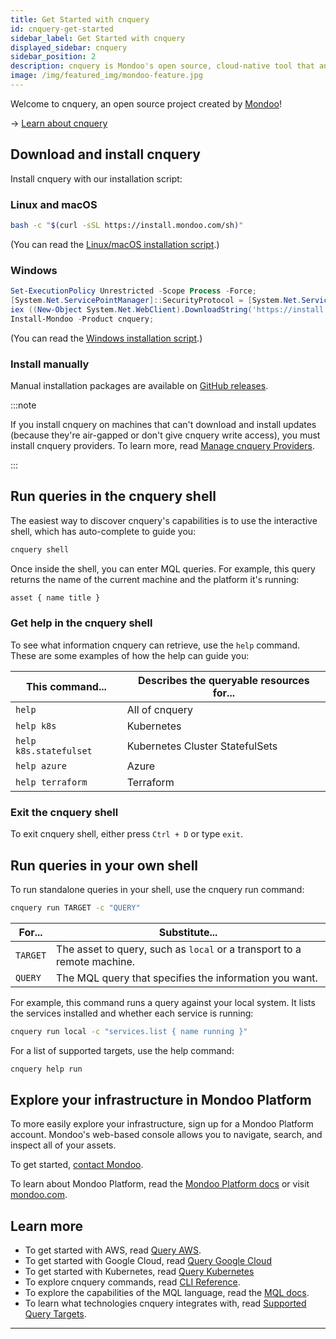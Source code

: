 ```yaml
---
title: Get Started with cnquery
id: cnquery-get-started
sidebar_label: Get Started with cnquery
displayed_sidebar: cnquery
sidebar_position: 2
description: cnquery is Mondoo's open source, cloud-native tool that answers every question about your infrastructure. Install, and get up and running with cnquery.
image: /img/featured_img/mondoo-feature.jpg
---
```


Welcome to cnquery, an open source project created by [Mondoo](https://mondoo.com)!

-> [Learn about cnquery](/cnquery/cnquery-about)

## Download and install cnquery​

Install cnquery with our installation script:

### Linux and macOS

```bash
bash -c "$(curl -sSL https://install.mondoo.com/sh)"
```

(You can read the [Linux/macOS installation script](https://install.mondoo.com/sh).)

### Windows

```powershell
Set-ExecutionPolicy Unrestricted -Scope Process -Force;
[System.Net.ServicePointManager]::SecurityProtocol = [System.Net.ServicePointManager]::SecurityProtocol -bor 3072;
iex ((New-Object System.Net.WebClient).DownloadString('https://install.mondoo.com/ps1/cnquery'));
Install-Mondoo -Product cnquery;
```

(You can read the [Windows installation script](https://install.mondoo.com/ps1/cnquery).)

### Install manually

Manual installation packages are available on [GitHub releases](https://github.com/mondoohq/cnquery/releases/latest).

:::note

If you install cnquery on machines that can't download and install updates (because they're air-gapped or don't give cnquery write access), you must install cnquery providers. To learn more, read [Manage cnquery Providers](/cnquery/providers/).

:::

## Run queries in the cnquery shell​

The easiest way to discover cnquery's capabilities is to use the interactive shell, which has auto-complete to guide you:

```bash
cnquery shell
```

Once inside the shell, you can enter MQL queries. For example, this query returns the name of the current machine and the platform it's running:

```bash
asset { name title }
```

### Get help in the cnquery shell​

To see what information cnquery can retrieve, use the `help` command. These are some examples of how the help can guide you:

| This command...        | Describes the queryable resources for... |
| ---------------------- | ---------------------------------------- |
| `help`                 | All of cnquery                           |
| `help k8s`             | Kubernetes                               |
| `help k8s.statefulset` | Kubernetes Cluster StatefulSets          |
| `help azure`           | Azure                                    |
| `help terraform`       | Terraform                                |

### Exit the cnquery shell​

To exit cnquery shell, either press `Ctrl + D` or type `exit`.

## Run queries in your own shell​

To run standalone queries in your shell, use the cnquery run command:

```bash
cnquery run TARGET -c "QUERY"
```

| For...   | Substitute...                                                           |
| -------- | ----------------------------------------------------------------------- |
| `TARGET` | The asset to query, such as `local` or a transport to a remote machine. |
| `QUERY`  | The MQL query that specifies the information you want.                  |

For example, this command runs a query against your local system. It lists the services installed and whether each service is running:

```bash
cnquery run local -c "services.list { name running }"
```

For a list of supported targets, use the help command:

```bash
cnquery help run
```

## Explore your infrastructure in Mondoo Platform​

To more easily explore your infrastructure, sign up for a Mondoo Platform account. Mondoo's web-based console allows you to navigate, search, and inspect all of your assets.

To get started, [contact Mondoo](https://mondoo.com/contact).

To learn about Mondoo Platform, read the [Mondoo Platform docs](../platform/home.md) or visit [mondoo.com](https://mondoo.com).

## Learn more​

- To get started with AWS, read [Query AWS](/cnquery/cnquery-aws/).
- To get started with Google Cloud, read [Query Google Cloud](/cnquery/cnquery-gcp/)
- To get started with Kubernetes, read [Query Kubernetes](/cnquery/cnquery-k8s/)
- To explore cnquery commands, read [CLI Reference](/cnquery/cli/cnquery).
- To explore the capabilities of the MQL language, read the [MQL docs](/mql/resources).
- To learn what technologies cnquery integrates with, read [Supported Query Targets](/cnquery/cnquery-supported).

---
